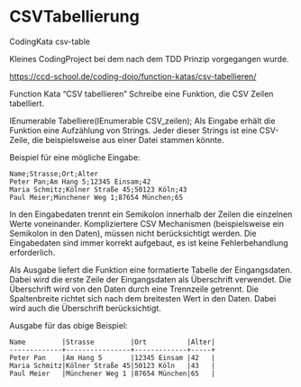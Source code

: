 # CSVTabellierung

CodingKata csv-table

Kleines CodingProject bei dem nach dem TDD Prinzip vorgegangen wurde.

https://ccd-school.de/coding-dojo/function-katas/csv-tabellieren/

Function Kata “CSV tabellieren”
Schreibe eine Funktion, die CSV Zeilen tabelliert.

IEnumerable<string>  Tabelliere(IEnumerable<string> CSV_zeilen);
Als Eingabe erhält die Funktion eine Aufzählung von Strings. Jeder dieser Strings ist eine CSV-Zeile, die beispielsweise aus einer Datei stammen könnte.

Beispiel für eine mögliche Eingabe:
```
Name;Strasse;Ort;Alter
Peter Pan;Am Hang 5;12345 Einsam;42
Maria Schmitz;Kölner Straße 45;50123 Köln;43
Paul Meier;Münchener Weg 1;87654 München;65
```
In den Eingabedaten trennt ein Semikolon innerhalb der Zeilen die einzelnen Werte voneinander. Kompliziertere CSV Mechanismen (beispielsweise ein Semikolon in den Daten), müssen nicht berücksichtigt werden. Die Eingabedaten sind immer korrekt aufgebaut, es ist keine Fehlerbehandlung erforderlich.

Als Ausgabe liefert die Funktion eine formatierte Tabelle der Eingangsdaten. Dabei wird die erste Zeile der Eingangsdaten als Überschrift verwendet. Die Überschrift wird von den Daten durch eine Trennzeile getrennt. Die Spaltenbreite richtet sich nach dem breitesten Wert in den Daten. Dabei wird auch die Überschrift berücksichtigt.

Ausgabe für das obige Beispiel:
```
Name         |Strasse         |Ort          |Alter|
-------------+----------------+-------------+-----+
Peter Pan    |Am Hang 5       |12345 Einsam |42   |
Maria Schmitz|Kölner Straße 45|50123 Köln   |43   |
Paul Meier   |Münchener Weg 1 |87654 München|65   |
```
